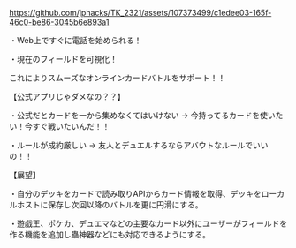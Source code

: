https://github.com/jphacks/TK_2321/assets/107373499/c1edee03-165f-46c0-be86-3045b6e893a1

・Web上ですぐに電話を始められる！

・現在のフィールドを可視化！

これによりスムーズなオンラインカードバトルをサポート！！


【公式アプリじゃダメなの？？】

・公式だとカードを一から集めなくてはいけない -> 今持ってるカードを使いたい！今すぐ戦いたいんだ！！

・ルールが成約厳しい -> 友人とデュエルするならアバウトなルールでいいの！！


【展望】

・自分のデッキをカードで読み取りAPIからカード情報を取得、デッキをローカルホストに保存し次回以降のバトルを更に円滑にする。

・遊戯王、ポケカ、デュエマなどの主要なカード以外にユーザーがフィールドを作る機能を追加し蟲神器などにも対応できるようにする。
